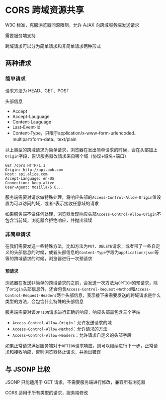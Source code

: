 # CORS 跨域资源共享

W3C 标准，克服浏览器同源限制，允许 AJAX 向跨域服务端发送请求

需要服务端支持

跨域请求可以分为简单请求和非简单请求两种形式

## 两种请求

### 简单请求

请求方法为 HEAD、GET、POST

头部信息

* Accept
* Accept-Lauguage
* Content-Lauguage
* Last-Event-Id
* Content-Type，只限于application/x-www-form-urlencoded、multipart/form-data、text/plain

以上类型的跨域请求为简单请求，浏览器在发出简单请求的时候，会在头部加上`Origin`字段，告诉服务器改请求来自哪个域（协议+域名+端口）

```
GET /cors HTTP/1.1
Origin: http://api.bob.com
Host: api.alice.com
Accept-Language: en-US
Connection: keep-alive
User-Agent: Mozilla/5.0...
```

服务端需要对请求做特殊处理，将响应头部的`Access-Control-Allow-Origin`值设置为可以访问的域，或者`*`表示接收任意域的请求

如果服务端不做任何处理，浏览器发现响应头部`Access-Control-Allow-Origin`不包含当前域，浏览器会拒绝响应，并抛出错误

### 非简单请求

在我们需要发送一些特殊方法，比如方法为`PUT`、`DELETE`请求，或者带了一些自定义的头部信息的时候，或者头部信息的`Content-Type`字段为`application/json`等等的跨域请求的时候，浏览器进行一次预请求

#### 预请求

浏览器在发送非简单的跨域请求的之前，会发送一次方法为`OPTION`的预请求，除了`Origin`头部信息外，还会包含`Access-Control-Request-Method`和`Access-Control-Request-Headers`两个头部信息，表示接下来需要发送的跨域请求是什么类型的方法，会包含什么特殊的头部信息

服务端需要对该`OPTION`请求进行正确的响应，响应头部需包含三个字端

* `Access-Control-Allow-Origin`：允许发送请求的域
* `Access-Control-Allow-Method`：允许请求的方法
* `Access—Control-Allow-Headers`：允许请求自定义的头部字段

如果正常请求满足服务端对于`OPTION`请求响应，则可以继续进行下一步，正常请求和接收响应，否则浏览器终止请求，并抛出错误

## 与 JSONP 比较

JSONP 只能适用于 GET 请求，不需要服务端进行修改，兼容所有浏览器

CORS 适用于所有类型的请求，服务端修改